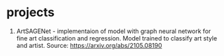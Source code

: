 # projects

1. ArtSAGENet - implementaion of model with graph neural network for fine art classification and regression. Model trained to classify art style and artist.    Source: https://arxiv.org/abs/2105.08190
